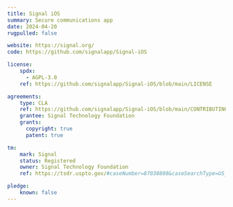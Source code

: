 ```yaml
---
title: Signal iOS
summary: Secure communications app
date: 2024-04-20
rugpulled: false

website: https://signal.org/
code: https://github.com/signalapp/Signal-iOS

license:
    spdx:
      - AGPL-3.0
    ref: https://github.com/signalapp/Signal-iOS/blob/main/LICENSE

agreements:
    type: CLA
    ref: https://github.com/signalapp/Signal-iOS/blob/main/CONTRIBUTING.md
    grantee: Signal Technology Foundation
    grants:
      copyright: true
      patent: true

tm:
    mark: Signal
    status: Registered
    owner: Signal Technology Foundation
    ref: https://tsdr.uspto.gov/#caseNumber=87038808&caseSearchType=US_APPLICATION&caseType=DEFAULT&searchType=statusSearch

pledge:
    known: false
---
```

